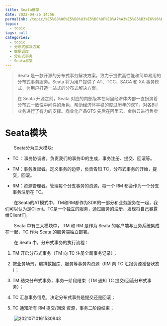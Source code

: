 ```yaml
---
title: Seata框架
date: 2022-04-26 14:56
permalink: /topic/%E5%88%86%E5%B8%83%E5%BC%8F%E8%A7%A3%E5%86%B3%E6%96%B9%E6%A1%88/%E6%95%B0%E6%8D%AE%E8%B0%83%E5%BA%A6/%E5%88%86%E5%B8%83%E5%BC%8F%E4%BA%8B%E5%8A%A1/Seata%E6%A1%86%E6%9E%B6
topic: 
  - topic
tags: null
categories: 
  - topic
  - 分布式解决方案
  - 数据调度
  - 分布式事务
  - Seata框架
---
```

> Seata 是⼀款开源的分布式事务解决⽅案，致⼒于提供⾼性能和简单易⽤的分布式事务服务。Seata 将为⽤户提供了 AT、TCC、SAGA 和 XA 事务模式，为⽤户打造⼀站式的分布式解决⽅案。
>
> 在 Seata 开源之前，Seata 对应的内部版本在阿⾥经济体内部⼀直扮演着分布式⼀致性中间件的⻆⾊，帮助经济体平稳的度过历年的双11，对各BU业务进⾏了有⼒的⽀撑。商业化产品GTS 先后在阿⾥云、⾦融云进⾏售卖
>

# Seata模块

　　Seata分为三大模块:

* TC ：事务协调者。负责我们的事务ID的⽣成，事务注册、提交、回滚等。

* TM：事务发起者。定义事务的边界，负责告知 TC，分布式事务的开始，提交，回滚。

* RM：资源管理者。管理每个分⽀事务的资源，每⼀个 RM 都会作为⼀个分⽀事务注册在 TC。

　　在Seata的AT模式中，TM和RM都作为SDK的⼀部分和业务服务在⼀起，我们可以认为是Client。TC是⼀个独⽴的服务，通过服务的注册、发现将⾃⼰暴露给Client们。

　　Seata 中有三⼤模块中， TM 和 RM 是作为 Seata 的客户端与业务系统集成在⼀起，TC 作为 Seata 的服务端独立部署。

　　在 Seata 中，分布式事务的执⾏流程：

1. TM 开启分布式事务（TM 向 TC 注册全局事务记录）；

2. 按业务场景，编排数据库、服务等事务内资源（RM 向 TC 汇报资源准备状态 ）；

3. TM 结束分布式事务，事务⼀阶段结束（TM 通知 TC 提交/回滚分布式事务）；

4. TC 汇总事务信息，决定分布式事务是提交还是回滚；
5. TC 通知所有 RM 提交/回滚 资源，事务⼆阶段结束；

　　![20210710161530943](https://image.ztianzeng.com/uPic/20210710161530943.png)
